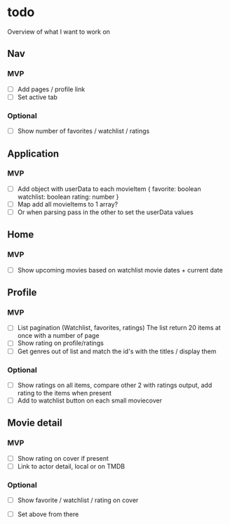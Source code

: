 # todo
Overview of what I want to work on

## Nav

### MVP
- [  ] Add pages / profile link
- [  ] Set active tab

### Optional
- [ ] Show number of favorites / watchlist / ratings

## Application
### MVP
- [ ] Add object with userData to each movieItem {
    favorite: boolean
    watchlist: boolean
    rating: number
}
- [ ] Map add all movieItems to 1 array?
- [ ] Or when parsing pass in the other to set the userData values
## Home

### MVP
- [ ] Show upcoming movies based on watchlist movie dates + current date

## Profile

### MVP
- [ ] List pagination (Watchlist, favorites, ratings)
The list return 20 items at once with a number of page
- [ ] Show rating on profile/ratings
- [ ] Get genres out of list and match the id's with the titles / display them

### Optional
- [ ] Show ratings on all items, compare other 2 with ratings output, add rating to the items when present
- [ ] Add to watchlist button on each small moviecover

## Movie detail
### MVP
- [ ] Show rating on cover if present
- [ ] Link to actor detail, local or on TMDB

### Optional
- [ ] Show favorite / watchlist / rating on cover
- [ ] Set above from there


